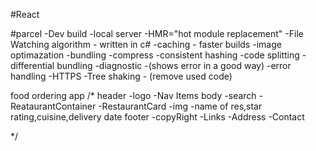 #React

#parcel
-Dev build
-local server
-HMR="hot module replacement"
-File Watching algorithm - written in c#
-caching - faster builds
-image optimazation
-bundling
-compress
-consistent hashing
-code splitting
-differential bundling
-diagnostic -(shows error in a good way)
-error handling
-HTTPS
-Tree shaking - (remove used code)

food ordering app
/\*
header
-logo
-Nav Items
body
-search
-ReataurantContainer
-RestaurantCard
-img
-name of res,star rating,cuisine,delivery date
footer
-copyRight
-Links
-Address
-Contact

\*/
